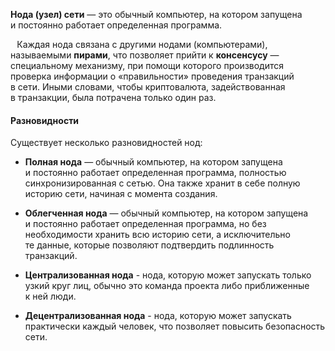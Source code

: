 **Нода (узел) сети** — это обычный компьютер, на котором запущена и постоянно работает определенная программа.

⠀Каждая нода связана с другими нодами (компьютерами), называемыми **пирами**, что позволяет прийти к **консенсусу** — специальному механизму, при помощи которого производится проверка информации о «правильности» проведения транзакций в сети. Иными словами, чтобы криптовалюта, задействованная в транзакции, была потрачена только один раз.

#### Разновидности

Существует несколько разновидностей нод:

- **Полная нода** — обычный компьютер, на котором запущена и постоянно работает определенная программа, полностью синхронизированная с сетью. Она также хранит в себе полную историю сети, начиная с момента создания.
    
- **Облегченная нода** — обычный компьютер, на котором запущена и постоянно работает определенная программа, но без необходимости хранить всю историю сети, а исключительно те данные, которые позволяют подтвердить подлинность транзакций.
    
- **Централизованная нода** - нода, которую может запускать только узкий круг лиц, обычно это команда проекта либо приближенные к ней люди.
    
- **Децентрализованная нода** - нода, которую может запускать практически каждый человек, что позволяет повысить безопасность сети.